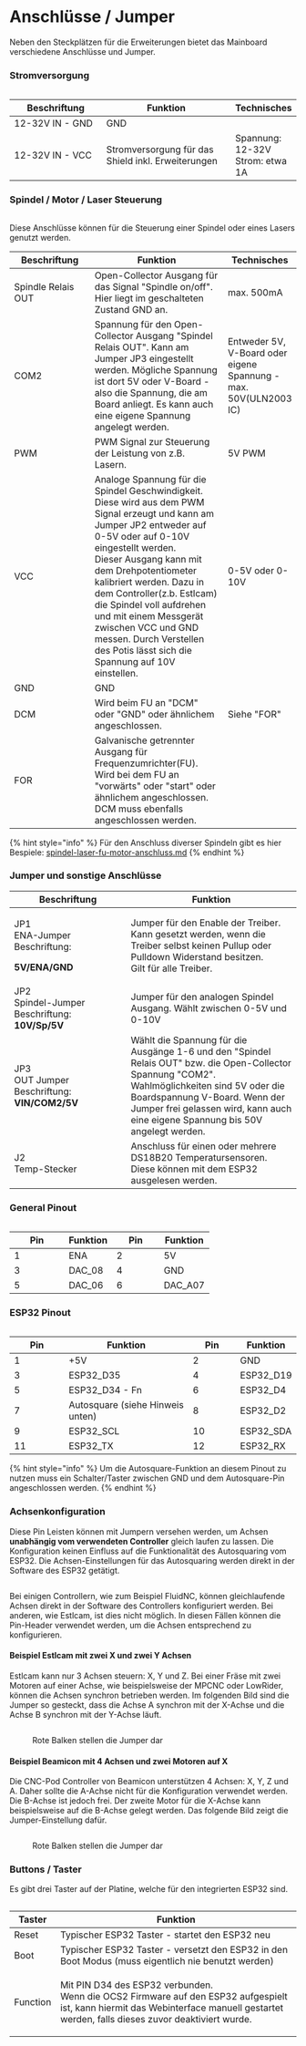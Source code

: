 # Anschlüsse / Jumper

Neben den Steckplätzen für die Erweiterungen bietet das Mainboard verschiedene Anschlüsse und Jumper.

### Stromversorgung

<figure><img src="../../.gitbook/assets/OCS2 mini-Power.png" alt=""><figcaption></figcaption></figure>

<table><thead><tr><th width="197">Beschriftung</th><th width="300">Funktion</th><th>Technisches</th></tr></thead><tbody><tr><td>12-32V IN - GND</td><td>GND</td><td></td></tr><tr><td>12-32V IN - VCC</td><td>Stromversorgung für das Shield inkl. Erweiterungen</td><td>Spannung: 12-32V <br>Strom: etwa 1A </td></tr></tbody></table>

### Spindel / Motor / Laser Steuerung

<figure><img src="../../.gitbook/assets/OCS2 mini-Spindel.png" alt=""><figcaption></figcaption></figure>

Diese Anschlüsse können für die Steuerung einer Spindel oder eines Lasers genutzt werden.&#x20;

<table><thead><tr><th width="203">Beschriftung</th><th width="334">Funktion</th><th>Technisches</th></tr></thead><tbody><tr><td>Spindle Relais OUT</td><td>Open-Collector Ausgang für das Signal "Spindle on/off". Hier liegt im geschalteten Zustand GND an.</td><td>max. 500mA </td></tr><tr><td>COM2</td><td>Spannung für den Open-Collector Ausgang "Spindel Relais OUT". Kann am Jumper JP3 eingestellt werden. Mögliche Spannung ist dort 5V oder V-Board  - also die Spannung, die am Board anliegt. Es kann auch eine eigene Spannung angelegt werden.</td><td>Entweder 5V, V-Board oder eigene Spannung - max. 50V(ULN2003 IC)</td></tr><tr><td>PWM</td><td>PWM Signal zur Steuerung der Leistung von z.B. Lasern.</td><td>5V PWM</td></tr><tr><td>VCC</td><td>Analoge Spannung für die Spindel Geschwindigkeit. Diese wird aus dem PWM Signal erzeugt und kann am Jumper JP2 entweder auf 0-5V oder auf 0-10V eingestellt werden.<br>Dieser Ausgang kann mit dem Drehpotentiometer kalibriert werden. Dazu in dem Controller(z.b. Estlcam) die Spindel voll aufdrehen und mit einem Messgerät zwischen VCC und GND messen. Durch Verstellen des Potis lässt sich die Spannung auf 10V einstellen.</td><td>0-5V oder 0-10V</td></tr><tr><td>GND</td><td>GND</td><td></td></tr><tr><td>DCM</td><td>Wird beim FU an "DCM" oder "GND" oder ähnlichem angeschlossen.</td><td>Siehe "FOR"</td></tr><tr><td>FOR</td><td>Galvanische getrennter Ausgang für Frequenzumrichter(FU). Wird bei dem FU an "vorwärts" oder "start" oder ähnlichem angeschlossen. DCM muss ebenfalls angeschlossen werden.</td><td><img src="../../.gitbook/assets/for_dcm.png" alt=""></td></tr></tbody></table>

{% hint style="info" %}
Für den Anschluss diverser Spindeln gibt es hier Bespiele: [spindel-laser-fu-motor-anschluss.md](../guides-zubehoer/spindel-laser-fu-motor-anschluss.md "mention")
{% endhint %}

### Jumper und sonstige Anschlüsse

<table><thead><tr><th width="189">Beschriftung</th><th>Funktion</th></tr></thead><tbody><tr><td><p>JP1<br>ENA-Jumper <br>Beschriftung:</p><p><strong>5V/ENA/GND</strong></p></td><td>Jumper für den Enable der Treiber. Kann gesetzt werden, wenn die Treiber selbst keinen Pullup oder Pulldown Widerstand besitzen.<img src="../../.gitbook/assets/ena.png" alt=""><br>Gilt für alle Treiber.</td></tr><tr><td>JP2<br>Spindel-Jumper<br>Beschriftung: <strong>10V/Sp/5V</strong></td><td>Jumper für den analogen Spindel Ausgang. Wählt zwischen 0-5V und 0-10V</td></tr><tr><td>JP3<br>OUT Jumper<br>Beschriftung:<br><strong>VIN/COM2/5V</strong></td><td>Wählt die Spannung für die Ausgänge 1-6 und den "Spindel Relais OUT" bzw. die Open-Collector Spannung "COM2". Wahlmöglichkeiten sind 5V oder die Boardspannung V-Board. Wenn der Jumper frei gelassen wird, kann auch eine eigene Spannung bis 50V angelegt werden. </td></tr><tr><td>J2<br>Temp-Stecker</td><td>Anschluss für einen oder mehrere DS18B20 Temperatursensoren. Diese können mit dem ESP32 ausgelesen werden.</td></tr></tbody></table>

### General Pinout

<figure><img src="../../.gitbook/assets/OCS2 mini-General-Pinout.png" alt=""><figcaption></figcaption></figure>

<table><thead><tr><th width="80">Pin</th><th>Funktion</th><th width="67">Pin</th><th>Funktion</th></tr></thead><tbody><tr><td>1</td><td>ENA</td><td>2</td><td>5V</td></tr><tr><td>3</td><td>DAC_08</td><td>4</td><td>GND</td></tr><tr><td>5</td><td>DAC_06</td><td>6</td><td>DAC_A07</td></tr></tbody></table>

### ESP32 Pinout

<figure><img src="../../.gitbook/assets/OCS2 mini-ESP32-Pinout.png" alt=""><figcaption></figcaption></figure>

<table><thead><tr><th width="80">Pin</th><th>Funktion</th><th width="67">Pin</th><th>Funktion</th></tr></thead><tbody><tr><td>1</td><td>+5V </td><td>2</td><td>GND</td></tr><tr><td>3</td><td>ESP32_D35</td><td>4</td><td>ESP32_D19</td></tr><tr><td>5</td><td>ESP32_D34 - Fn</td><td>6</td><td>ESP32_D4</td></tr><tr><td>7</td><td>Autosquare (siehe Hinweis unten)</td><td>8</td><td>ESP32_D2</td></tr><tr><td>9</td><td>ESP32_SCL</td><td>10</td><td>ESP32_SDA</td></tr><tr><td>11</td><td>ESP32_TX</td><td>12</td><td>ESP32_RX</td></tr></tbody></table>

{% hint style="info" %}
Um die Autosquare-Funktion an diesem Pinout zu nutzen muss ein Schalter/Taster zwischen GND und dem Autosquare-Pin angeschlossen werden.&#x20;
{% endhint %}

### Achsenkonfiguration

Diese Pin Leisten können mit Jumpern versehen werden, um Achsen **unabhängig vom verwendeten Controller** gleich laufen zu lassen. Die Konfiguration keinen Einfluss auf die Funktionalität des Autosquaring vom ESP32. Die Achsen-Einstellungen für das Autosquaring werden direkt in der Software des ESP32 getätigt.

<figure><img src="../../.gitbook/assets/OCS2 mini-Axis-Config.png" alt=""><figcaption></figcaption></figure>

Bei einigen Controllern, wie zum Beispiel FluidNC, können gleichlaufende Achsen direkt in der Software des Controllers konfiguriert werden. Bei anderen, wie Estlcam, ist dies nicht möglich. In diesen Fällen können die Pin-Header verwendet werden, um die Achsen entsprechend zu konfigurieren.

#### Beispiel Estlcam mit zwei X und zwei Y Achsen

Estlcam kann nur 3 Achsen steuern: X, Y und Z. Bei einer Fräse mit zwei Motoren auf einer Achse, wie beispielsweise der MPCNC oder LowRider, können die Achsen synchron betrieben werden. Im folgenden Bild sind die Jumper so gesteckt, dass die Achse A synchron mit der X-Achse und die Achse B synchron mit der Y-Achse läuft.

<figure><img src="../../.gitbook/assets/OCS2 mini-Axis-Config-MPCNC.png" alt=""><figcaption><p>Rote Balken stellen die Jumper dar</p></figcaption></figure>

#### Beispiel Beamicon mit 4 Achsen und zwei Motoren auf X

Die CNC-Pod Controller von Beamicon unterstützen 4 Achsen: X, Y, Z und A. Daher sollte die A-Achse nicht für die Konfiguration verwendet werden. Die B-Achse ist jedoch frei. Der zweite Motor für die X-Achse kann beispielsweise auf die B-Achse gelegt werden. Das folgende Bild zeigt die Jumper-Einstellung dafür.

<figure><img src="../../.gitbook/assets/OCS2 mini-Axis-Config-beamicon.png" alt=""><figcaption><p>Rote Balken stellen die Jumper dar</p></figcaption></figure>

### Buttons / Taster

Es gibt drei Taster auf der Platine, welche für den integrierten ESP32 sind.

<figure><img src="../../.gitbook/assets/OCS2 mini-Buttons.png" alt=""><figcaption></figcaption></figure>

| Taster   | Funktion                                                                                                                                                                                        |
| -------- | ----------------------------------------------------------------------------------------------------------------------------------------------------------------------------------------------- |
| Reset    | Typischer ESP32 Taster - startet den ESP32 neu                                                                                                                                                  |
| Boot     | Typischer ESP32 Taster - versetzt den ESP32 in den Boot Modus (muss eigentlich nie benutzt werden)                                                                                              |
| Function | <p>Mit PIN D34 des ESP32 verbunden. <br>Wenn die OCS2 Firmware auf den ESP32 aufgespielt ist, kann hiermit das Webinterface manuell gestartet werden, falls dieses zuvor deaktiviert wurde.</p> |
